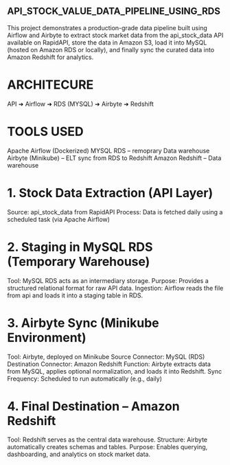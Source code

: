## API_STOCK_VALUE_DATA_PIPELINE_USING_RDS
This project demonstrates a production-grade data pipeline built using Airflow and Airbyte to extract stock market data from the api_stock_data API available on RapidAPI, store the data in Amazon S3, load it into MySQL (hosted on Amazon RDS or locally), and finally sync the curated data into Amazon Redshift for analytics.

# ARCHITECURE
API ➜ Airflow  ➜ RDS (MYSQL) ➜ Airbyte ➜ Redshift

# TOOLS USED
Apache Airflow (Dockerized)
MYSQL RDS – remoprary Data warehouse
Airbyte (Minikube) – ELT sync from RDS to Redshift
Amazon Redshift – Data warehouse

# 1. Stock Data Extraction (API Layer)
Source: api_stock_data from RapidAPI
Process: Data is fetched daily using a scheduled task (via Apache Airflow)

# 2. Staging in MySQL RDS (Temporary Warehouse)
Tool: MySQL RDS acts as an intermediary storage.
Purpose: Provides a structured relational format for raw API data.
Ingestion: Airflow reads the file from api and loads it into a staging table in RDS.

# 3. Airbyte Sync (Minikube Environment)
Tool: Airbyte, deployed on Minikube
Source Connector: MySQL (RDS)
Destination Connector: Amazon Redshift
Function: Airbyte extracts data from MySQL, applies optional normalization, and loads it into Redshift.
Sync Frequency: Scheduled to run automatically (e.g., daily)

# 4. Final Destination – Amazon Redshift
Tool: Redshift serves as the central data warehouse.
Structure: Airbyte automatically creates schemas and tables.
Purpose: Enables querying, dashboarding, and analytics on stock market data.




